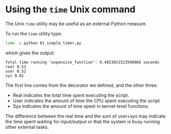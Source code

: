 # Using the `time` Unix command

The Unix `time` utility may be useful as an external Python measure.

To run the `time` utility type:
```bash
time -p python 01_simple_timer.py
```

which gives the output:
```
Total time running 'expensive_function': 0.4853651523590088 seconds
real 0.53
user 0.52
sys 0.01
```

The first line comes from the decorator we defined, and the other three:

- Real indicates the total time spent executing the script.
- User indicates the amount of time the CPU spent executing the script
- Sys indicates the amount of time spent in kernel-level functions.

The difference between the real time and the sum of user+sys may indicate the time spent waiting for input/output
or that the system is busy running other external tasks.
